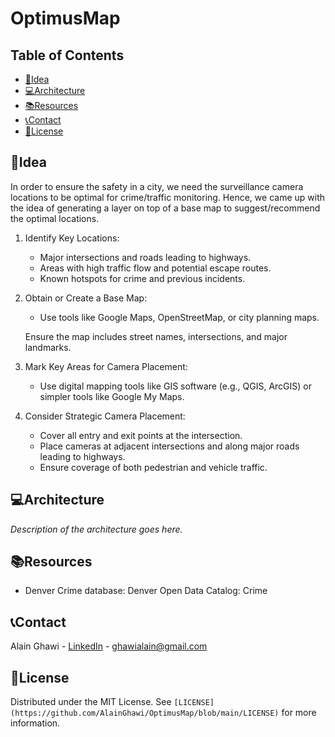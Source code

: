 # OptimusMap

## Table of Contents

- [🚀Idea](#idea)
- [💻Architecture](#architecture)
- [📚Resources](#resources)
- [📞Contact](#contact)
- [📜License](#license)

## 🚀Idea 

In order to ensure the safety in a city, we need the surveillance camera locations to be optimal for crime/traffic monitoring. 
Hence, we came up with the idea of generating a layer on top of a base map to suggest/recommend the optimal locations.

1. Identify Key Locations:
   - Major intersections and roads leading to highways.
   - Areas with high traffic flow and potential escape routes.
   - Known hotspots for crime and previous incidents.

2. Obtain or Create a Base Map:
   - Use tools like Google Maps, OpenStreetMap, or city planning maps.

   Ensure the map includes street names, intersections, and major landmarks.

3. Mark Key Areas for Camera Placement:
   - Use digital mapping tools like GIS software (e.g., QGIS, ArcGIS) or simpler tools like Google My Maps.

4. Consider Strategic Camera Placement:
   - Cover all entry and exit points at the intersection.
   - Place cameras at adjacent intersections and along major roads leading to highways.
   - Ensure coverage of both pedestrian and vehicle traffic.

## 💻Architecture

_Description of the architecture goes here._

## 📚Resources

- Denver Crime database: Denver Open Data Catalog: Crime

## 📞Contact

Alain Ghawi - [LinkedIn](https://www.linkedin.com/in/alain-ghawi/) - ghawialain@gmail.com

## 📜License

Distributed under the MIT License. See `[LICENSE](https://github.com/AlainGhawi/OptimusMap/blob/main/LICENSE)` for more information.

